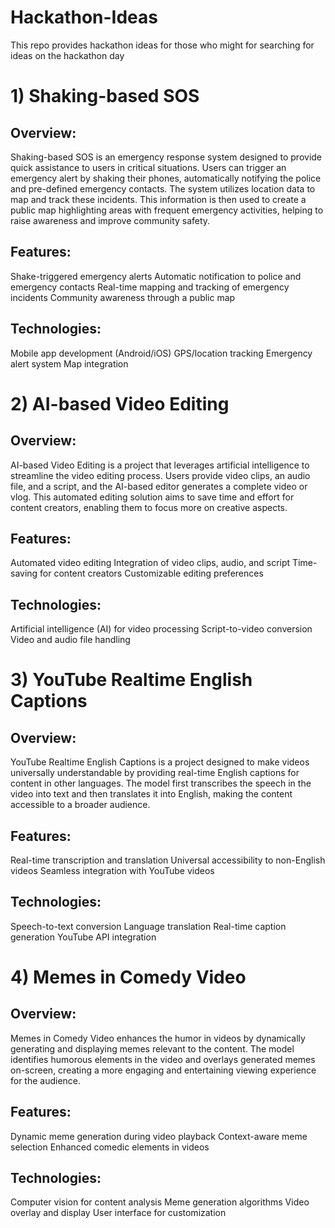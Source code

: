 # Hackathon-Ideas
This repo provides hackathon ideas for those who might for searching for ideas on the hackathon day

# 1) Shaking-based SOS
## Overview:
Shaking-based SOS is an emergency response system designed to provide quick assistance to users in critical situations. Users can trigger an emergency alert by shaking their phones, automatically notifying the police and pre-defined emergency contacts. The system utilizes location data to map and track these incidents. This information is then used to create a public map highlighting areas with frequent emergency activities, helping to raise awareness and improve community safety.

## Features:
Shake-triggered emergency alerts
Automatic notification to police and emergency contacts
Real-time mapping and tracking of emergency incidents
Community awareness through a public map
## Technologies:
Mobile app development (Android/iOS)
GPS/location tracking
Emergency alert system
Map integration
# 2) AI-based Video Editing
## Overview:
AI-based Video Editing is a project that leverages artificial intelligence to streamline the video editing process. Users provide video clips, an audio file, and a script, and the AI-based editor generates a complete video or vlog. This automated editing solution aims to save time and effort for content creators, enabling them to focus more on creative aspects.

## Features:
Automated video editing
Integration of video clips, audio, and script
Time-saving for content creators
Customizable editing preferences
## Technologies:
Artificial intelligence (AI) for video processing
Script-to-video conversion
Video and audio file handling
# 3) YouTube Realtime English Captions
## Overview:
YouTube Realtime English Captions is a project designed to make videos universally understandable by providing real-time English captions for content in other languages. The model first transcribes the speech in the video into text and then translates it into English, making the content accessible to a broader audience.

## Features:
Real-time transcription and translation
Universal accessibility to non-English videos
Seamless integration with YouTube videos
## Technologies:
Speech-to-text conversion
Language translation
Real-time caption generation
YouTube API integration
# 4) Memes in Comedy Video
## Overview:
Memes in Comedy Video enhances the humor in videos by dynamically generating and displaying memes relevant to the content. The model identifies humorous elements in the video and overlays generated memes on-screen, creating a more engaging and entertaining viewing experience for the audience.

## Features:
Dynamic meme generation during video playback
Context-aware meme selection
Enhanced comedic elements in videos
## Technologies:
Computer vision for content analysis
Meme generation algorithms
Video overlay and display
User interface for customization

